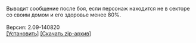 Выводит сообщение после боя, если персонаж находится не в секторе со своим домом и его здоровье менее 80%.
<br>
<br>
Версия: 2.09-140820
<br>
[[Установить]](https://raw.githubusercontent.com/MyRequiem/comfortablePlayingInGW/master/separatedScripts/HousHealth/housHealth.user.js) [[Скачать zip-архив]](https://raw.githubusercontent.com/MyRequiem/comfortablePlayingInGW/master/separatedScripts/HousHealth/housHealth.user.js.zip)
<br>
<br>
